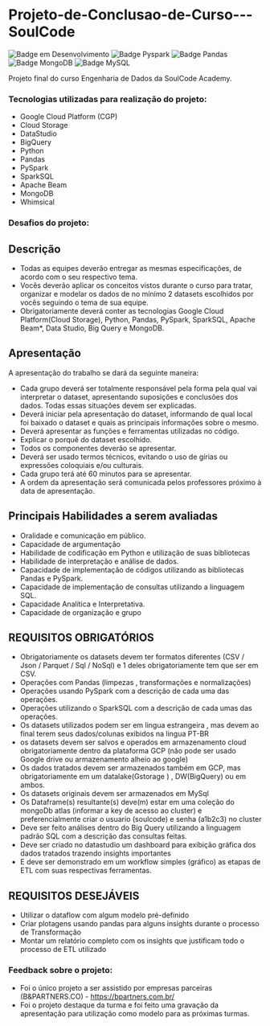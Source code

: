# Projeto-de-Conclusao-de-Curso---SoulCode
![Badge em Desenvolvimento](https://img.shields.io/badge/Linguagem-Python-blue)
![Badge Pyspark](https://img.shields.io/badge/API-Pyspark-orange)
![Badge Pandas](https://img.shields.io/badge/biblioteca-Pandas-orange)
![Badge MongoDB](https://img.shields.io/badge/DB-MongoDB-brightgreen)
![Badge MySQL](https://img.shields.io/badge/DB-MySQL-lightgrey)


Projeto final do curso Engenharia de Dados da SoulCode Academy.

### Tecnologias utilizadas para realização do projeto:
- Google Cloud Platform (CGP)
- Cloud Storage
- DataStudio
- BigQuery
- Python
- Pandas
- PySpark
- SparkSQL
- Apache Beam
- MongoDB
- Whimsical

### Desafios do projeto:

## Descrição
- Todas as equipes deverão entregar as mesmas especificações, de acordo com o seu respectivo tema.
- Vocês deverão aplicar os conceitos vistos durante o curso para tratar, organizar e modelar os dados de no mínimo 2 datasets escolhidos por vocês seguindo o tema de sua equipe.
- Obrigatoriamente deverá conter as tecnologias Google Cloud Platform(Cloud Storage), Python, Pandas, PySpark, SparkSQL, Apache Beam*, Data Studio, Big Query e MongoDB.



## Apresentação

A apresentação do trabalho se dará da seguinte maneira:

- Cada grupo deverá ser totalmente responsável pela forma pela qual vai interpretar o dataset, apresentando suposições e conclusões dos dados. Todas essas situações devem ser explicadas.
- Deverá iniciar pela apresentação do dataset, informando de qual local foi baixado o dataset e quais as principais informações sobre o mesmo.
- Deverá apresentar as funções e ferramentas utilizadas no código.
- Explicar o porquê do dataset escolhido.
- Todos os componentes deverão se apresentar.
- Deverá ser usado termos técnicos, evitando o uso de gírias ou expressões coloquiais e/ou culturais.
- Cada grupo terá até 60 minutos para se apresentar.
- A ordem da apresentação será comunicada pelos professores próximo à data de apresentação.


## Principais Habilidades a serem avaliadas
- Oralidade e comunicação em público.
- Capacidade de argumentação
- Habilidade de codificação em Python e utilização de suas bibliotecas
- Habilidade de interpretação e análise de dados.
- Capacidade de implementação de códigos utilizando as bibliotecas Pandas e PySpark.
- Capacidade de implementação de consultas utilizando a linguagem SQL.
- Capacidade Analítica e Interpretativa.
- Capacidade de organização e grupo


## REQUISITOS OBRIGATÓRIOS
- Obrigatoriamente os datasets devem ter formatos diferentes (CSV / Json / Parquet / Sql / NoSql) e 1 deles obrigatoriamente tem que ser em CSV.
- Operações com Pandas (limpezas , transformações e normalizações) 
- Operações usando PySpark com a descrição de cada uma das operações.
- Operações utilizando o SparkSQL com a descrição de cada umas das operações.
- Os datasets utilizados podem ser em lingua estrangeira , mas devem ao final terem seus dados/colunas exibidos na lingua PT-BR
- os datasets devem ser salvos e operados em armazenamento cloud obrigatoriamente dentro da plataforma GCP (não pode ser usado Google drive ou armazenamento alheio ao google)
- Os dados tratados devem ser armazenados também em GCP, mas obrigatoriamente em um datalake(Gstorage ) , DW(BigQuery) ou em ambos.
- Os datasets originais devem ser armazenados em MySql
- Os Dataframe(s) resultante(s) deve(m) estar em uma coleção do mongoDb atlas (informar a key de acesso ao cluster) e preferencialmente criar o usuario (soulcode) e senha (a1b2c3) no cluster
- Deve ser feito análises dentro do Big Query utilizando a linguagem padrão SQL com a descrição das consultas feitas.
- Deve ser criado no datastudio um dashboard para exibição gráfica dos dados tratados trazendo insights importantes
- E deve ser demonstrado em um workflow simples (gráfico) as etapas de ETL com suas respectivas ferramentas.


## REQUISITOS DESEJÁVEIS
- Utilizar o dataflow com algum modelo pré-definido
- Criar plotagens usando pandas para alguns insights durante o processo de Transformação 
- Montar um relatório completo com os insights que justificam todo o processo de ETL utilizado


### Feedback sobre o projeto:
- Foi o único projeto a ser assistido por empresas parceiras (B&PARTNERS.CO) - https://bpartners.com.br/
- Foi o projeto destaque da turma e foi feito uma gravação da apresentação para utilização como modelo para as próximas turmas.
